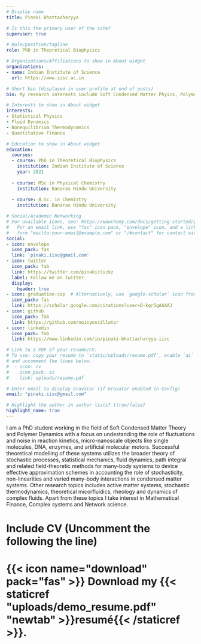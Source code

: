 ```yaml
---
# Display name
title: Pinaki Bhattacharyya

# Is this the primary user of the site?
superuser: true

# Role/position/tagline
role: PhD in Theoretical Biophysics

# Organizations/Affiliations to show in About widget
organizations:
- name: Indian Institute of Science
  url: https://www.iisc.ac.in

# Short bio (displayed in user profile at end of posts)
bio: My research interests include Soft Condensed Matter Phyics, Polymer Dynamics, Stochastic Thermodynamics and Complex fluids. 

# Interests to show in About widget
interests:
- Statistical Physics
- Fluid Dynamics
- Nonequilibrium Thermodynamics
- Quantitative Finance

# Education to show in About widget
education:
  courses:
  - course: PhD in Theoretical Biophysics
    institution: Indian Institute of Science
    year: 2021
	
  - course: MSc in Physical Chemistry
    institution: Banaras Hindu University
   
  - course: B.Sc. in Chemistry
    institution: Banaras Hindu University

# Social/Academic Networking
# For available icons, see: https://wowchemy.com/docs/getting-started/page-builder/#icons
#   For an email link, use "fas" icon pack, "envelope" icon, and a link in the
#   form "mailto:your-email@example.com" or "/#contact" for contact widget.
social:
- icon: envelope
  icon_pack: fas
  link: 'pinaki.iisc@gmail.com'
- icon: twitter
  icon_pack: fab
  link: https://twitter.com/pinakiclickz
  label: Follow me on Twitter
  display:
    header: true
- icon: graduation-cap  # Alternatively, use `google-scholar` icon from `ai` icon pack
  icon_pack: fas
  link: https://scholar.google.com/citations?user=D-kgr5gAAAAJ
- icon: github
  icon_pack: fab
  link: https://github.com/noisyoscillator
- icon: linkedin
  icon_pack: fab
  link: https://www.linkedin.com/in/pinaki-bhattacharyya-iisc

# Link to a PDF of your resume/CV.
# To use: copy your resume to `static/uploads/resume.pdf`, enable `ai` icons in `params.toml`, 
# and uncomment the lines below.
#  - icon: cv
#    icon_pack: ai
#    link: uploads/resume.pdf

# Enter email to display Gravatar (if Gravatar enabled in Config)
email: "pinaki.iisc@gmail.com"

# Highlight the author in author lists? (true/false)
highlight_name: true
---
```


I am a PhD student working in the field of Soft Condensed Matter Theory and Polymer Dynamics with a focus on undestanding the role of fluctuations and noise in reaction kinetics, micro-nanoscale objects like single molecules, DNA, enzymes, and artificial molecular motors. Successful theoretical modelling of these systems utilizes the broader theory of stochastic processes, statistical mechanics, fluid dynamics, path integral and related field-theoretic methods for many-body systems to device effective approximation schemes in accounting the role of stochasticity, non-linearities and varied many-body interactions in condensed matter systems. Other research topics includes active matter systems, stochastic thermodynamics, theoretical micorfluidics, rheology and dynamics of complex fluids. Apart from these topics I take interest in Mathematical Finance, Complex systems and Network science.

# Include CV (Uncomment the following the line)
# {{< icon name="download" pack="fas" >}} Download my {{< staticref "uploads/demo_resume.pdf" "newtab" >}}resumé{{< /staticref >}}.
